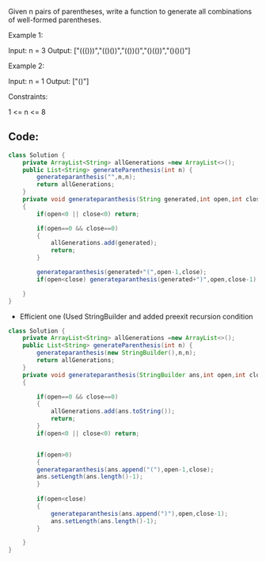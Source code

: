 Given n pairs of parentheses, write a function to generate all combinations of well-formed parentheses.

 

Example 1:

Input: n = 3
Output: ["((()))","(()())","(())()","()(())","()()()"]

Example 2:

Input: n = 1
Output: ["()"]

 

Constraints:

 1 <= n <= 8
 
## Code:

``` java
class Solution {
    private ArrayList<String> allGenerations =new ArrayList<>();
    public List<String> generateParenthesis(int n) {
        generateparanthesis("",n,n);
        return allGenerations;
    }
    private void generateparanthesis(String generated,int open,int close)
    {
        if(open<0 || close<0) return;

        if(open==0 && close==0)
        {
            allGenerations.add(generated);
            return;
        }

        generateparanthesis(generated+"(",open-1,close);
        if(open<close) generateparanthesis(generated+")",open,close-1);

    }
}
```
- Efficient one (Used StringBuilder and added preexit recursion condition
``` java
class Solution {
    private ArrayList<String> allGenerations =new ArrayList<>();
    public List<String> generateParenthesis(int n) {
        generateparanthesis(new StringBuilder(),n,n);
        return allGenerations;
    }
    private void generateparanthesis(StringBuilder ans,int open,int close)
    {

        if(open==0 && close==0)
        {
            allGenerations.add(ans.toString());
            return;
        }
        if(open<0 || close<0) return;


        if(open>0)
        {
        generateparanthesis(ans.append("("),open-1,close);
        ans.setLength(ans.length()-1);
        }
        
        if(open<close) 
        {
            generateparanthesis(ans.append(")"),open,close-1);
            ans.setLength(ans.length()-1);
        }

    }
}
```
